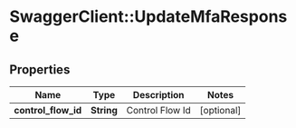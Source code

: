 # SwaggerClient::UpdateMfaResponse

## Properties
Name | Type | Description | Notes
------------ | ------------- | ------------- | -------------
**control_flow_id** | **String** | Control Flow Id | [optional] 

